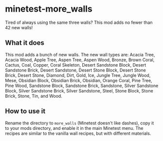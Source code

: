 # minetest-more_walls
Tired of always using the same three walls? This mod adds no fewer than 42 new walls!

## What it does

This mod adds a bunch of new walls. The new wall types are: Acacia 
Tree, Acacia Wood, Apple Tree, Aspen Tree, Aspen Wood, Bronze, Brown 
Coral, Cactus, Coal, Copper, Coral Skeleton, Desert Sandstone Block, 
Desert Sandstone Brick, Desert Sandstone, Desert Stone Block, Desert 
Stone Brick, Desert Stone, Diamond, Dirt, Gold, Ice, Jungle Tree, 
Jungle Wood, Mese, Obsidian Block, Obsidian Brick, Obsidian, Orange 
Coral, Pine Tree, Pine Wood, Sandstone Block, Sandstone Brick, 
Sandstone, Silver Sandstone Block, Silver Sandstone Brick, Silver 
Sandstone, Steel, Stone Block, Stone Brick, Stone, Tin, and Wood.

## How to use it

Rename the directory to `more_walls` (Minetest doesn't like dashes), 
copy it to your mods directory, and enable it in the main Minetest 
menu. The recipes are similar to the vanilla wall recipes, but with 
different materials.

